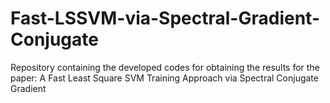 # Fast-LSSVM-via-Spectral-Gradient-Conjugate
Repository containing the developed codes for obtaining the results for the paper: A Fast Least Square SVM Training Approach via Spectral Conjugate Gradient
